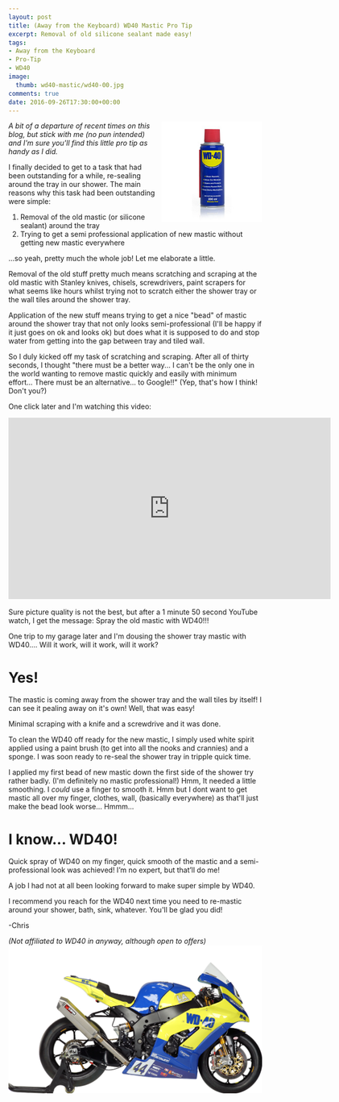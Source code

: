 ```yaml
---
layout: post
title: (Away from the Keyboard) WD40 Mastic Pro Tip 
excerpt: Removal of old silicone sealant made easy!
tags:
- Away from the Keyboard
- Pro-Tip
- WD40
image:
  thumb: wd40-mastic/wd40-00.jpg
comments: true
date: 2016-09-26T17:30:00+00:00
---
```

<img style="float: right; margin: 0px 0px 10px 10px;" alt="WD40" src="/images/wd40-mastic/wd40-00.jpg">

*A bit of a departure of recent times on this blog, but stick with me (no pun intended) and I'm sure you'll find this little pro tip as handy as I did.*

I finally decided to get to a task that had been outstanding for a while, re-sealing around the tray in our shower.  The main reasons why this task had been outstanding were simple:

1. Removal of the old mastic (or silicone sealant) around the tray
2. Trying to get a semi professional application of new mastic without getting new mastic everywhere 

...so yeah, pretty much the whole job! Let me elaborate a little.

Removal of the old stuff pretty much means scratching and scraping at the old mastic with Stanley knives, chisels, screwdrivers, paint scrapers for what seems like hours whilst trying not to scratch either the shower tray or the wall tiles around the shower tray.

Application of the new stuff means trying to get a nice "bead" of mastic around the shower tray that not only looks semi-professional (I'll be happy if it just goes on ok and looks ok) but does what it is supposed to do and stop water from getting into the gap between tray and tiled wall.

So I duly kicked off my task of scratching and scraping. After all of thirty seconds, I thought "there must be a better way... I can't be the only one in the world wanting to remove mastic quickly and easily with minimum effort... There must be an alternative... to Google!!"  (Yep, that's how I think! Don't you?)

One click later and I'm watching this video:
<iframe width="640" height="360" src="https://www.youtube-nocookie.com/embed/ruxEhgI4NW4?controls=0&amp;showinfo=0" frameborder="0" allowfullscreen></iframe>


Sure picture quality is not the best, but after a 1 minute 50 second YouTube watch, I get the message: Spray the old mastic with WD40!!!

One trip to my garage later and I'm dousing the shower tray mastic with WD40.... Will it work, will it work, will it work?

# Yes!

The mastic is coming away from the shower tray and the wall tiles by itself! I can see it pealing away on it's own! Well, that was easy!

Minimal scraping with a knife and a screwdrive and it was done.

To clean the WD40 off ready for the new mastic, I simply used white spirit applied using a paint brush (to get into all the nooks and crannies) and a sponge. I was soon ready to re-seal the shower tray in tripple quick time.

I applied my first bead of new mastic down the first side of the shower try rather badly. (I'm definitely no mastic professional!) Hmm, It needed a little smoothing.  I *could* use a finger to smooth it. Hmm but I dont want to get mastic all over my finger, clothes, wall, (basically everywhere) as that'll just make the bead look worse... Hmmm...

# I know... WD40!

Quick spray of WD40 on my finger, quick smooth of the mastic and a semi-professional look was achieved! I’m no expert, but that’ll do me! 

A job I had not at all been looking forward to make super simple by WD40.

I recommend you reach for the WD40 next time you need to re-mastic around your shower, bath, sink, whatever. You'll be glad you did!

-Chris

*(Not affiliated to WD40 in anyway, although open to offers)*
<img style="display: block; margin-left: auto; margin-right: auto;" alt="WD40 Bike" src="/images/wd40-mastic/wd40-01.png">

